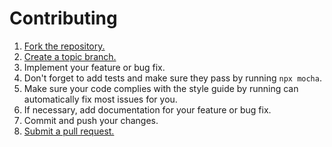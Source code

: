 # Contributing

1. [Fork the repository.][fork]
2. [Create a topic branch.][branch]
3. Implement your feature or bug fix.
4. Don't forget to add tests and make sure they pass by running `npx mocha`.
5. Make sure your code complies with the style guide by running  can automatically fix most issues for you.
6. If necessary, add documentation for your feature or bug fix.
7. Commit and push your changes.
8. [Submit a pull request.][pr]

[fork]: https://docs.github.com/en/pull-requests/collaborating-with-pull-requests/working-with-forks/about-forks
[branch]: https://help.github.com/en/github/collaborating-with-issues-and-pull-requests/about-branches
[pr]: https://help.github.com/en/github/collaborating-with-issues-and-pull-requests/about-pull-requests